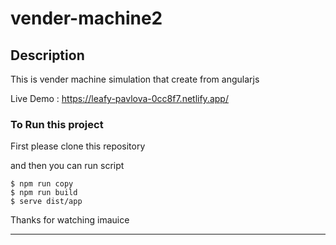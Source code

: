 # vender-machine2

## Description

This is vender machine simulation that create from angularjs

Live Demo : https://leafy-pavlova-0cc8f7.netlify.app/

### To Run this project
First please clone this repository

and then you can run script

    $ npm run copy
    $ npm run build
    $ serve dist/app

Thanks for watching imauice

------------------------------------------------
